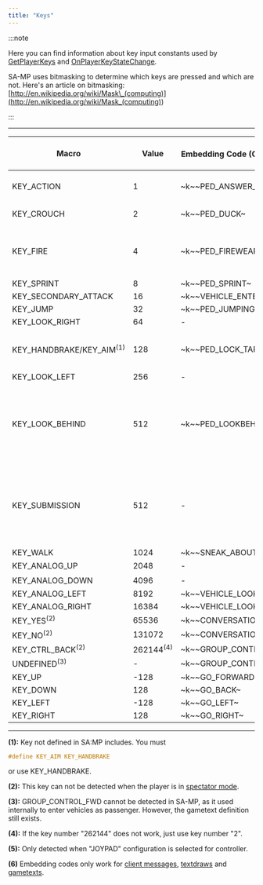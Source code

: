 ```yaml
---
title: "Keys"
---
```


:::note

Here you can find information about key input constants used by [GetPlayerKeys](../functions/GetPlayerKeys) and [OnPlayerKeyStateChange](../callbacks/OnPlayerKeyStateChange).

SA-MP uses bitmasking to determine which keys are pressed and which are not. Here's an article on bitmasking: [http://en.wikipedia.org/wiki/Mask\_(computing)](<http://en.wikipedia.org/wiki/Mask_(computing)>)

:::

---

| Macro                               | Value                | Embedding Code (On Foot) <sup>(6)</sup> | Embedding Code (In Vehicle) <sup>(6)</sup> | Default Key (On Foot)                                    | Default Key (In Vehicle) |
| ----------------------------------- | -------------------- | --------------------------------------- | ------------------------------------------ | -------------------------------------------------------- | ------------------------ |
| KEY_ACTION                          | 1                    | \~k~\~PED_ANSWER_PHONE~                 | \~k~\~VEHICLE_FIREWEAPON_ALT~              | TAB                                                      | ALT GR / LCTRL / NUM0    |
| KEY_CROUCH                          | 2                    | \~k~\~PED_DUCK~                         | \~k~\~VEHICLE_HORN~                        | C                                                        | H / CAPSLOCK             |
| KEY_FIRE                            | 4                    | \~k~\~PED_FIREWEAPON~                   | \~k~\~VEHICLE_FIREWEAPON~                  | LCTRL / LMB (Left Mouse Button)                          | LALT                     |
| KEY_SPRINT                          | 8                    | \~k~\~PED_SPRINT~                       | \~k~\~VEHICLE_ACCELERATE~                  | SPACE                                                    | W                        |
| KEY_SECONDARY_ATTACK                | 16                   | \~k~\~VEHICLE_ENTER_EXIT~               | \~k~\~VEHICLE_ENTER_EXIT~                  | ENTER                                                    | ENTER                    |
| KEY_JUMP                            | 32                   | \~k~\~PED_JUMPING~                      | \~k~\~VEHICLE_BRAKE~                       | LSHIFT                                                   | S                        |
| KEY_LOOK_RIGHT                      | 64                   | -                                       | \~k~\~VEHICLE_LOOKRIGHT~                   | -                                                        | E                        |
| KEY_HANDBRAKE/KEY_AIM<sup>(1)</sup> | 128                  | \~k~\~PED_LOCK_TARGET~                  | \~k~\~VEHICLE_HANDBRAKE~                   | RMB (Right Mouse Button)                                 | SPACE                    |
| KEY_LOOK_LEFT                       | 256                  | -                                       | \~k~\~VEHICLE_LOOKLEFT~                    | -                                                        | Q                        |
| KEY_LOOK_BEHIND                     | 512                  | \~k~\~PED_LOOKBEHIND~                   | \~k~\~VEHICLE_LOOKBEHIND~                  | NUM1 / MMB (Middle Mouse Button - Click the mouse wheel) | 2                        |
| KEY_SUBMISSION                      | 512                  | -                                       | \~k~\~TOGGLE_SUBMISSIONS~                  | NUM1 / MMB (Middle Mouse Button - Click the mouse wheel) | 2 / NUMPAD +             |
| KEY_WALK                            | 1024                 | \~k~\~SNEAK_ABOUT~                      | -                                          | LALT                                                     | -                        |
| KEY_ANALOG_UP                       | 2048                 | -                                       | \~k~\~VEHICLE_TURRETUP~                    | NUM8<sup>(5)</sup>                                       | NUM8                     |
| KEY_ANALOG_DOWN                     | 4096                 | -                                       | \~k~\~VEHICLE_TURRETDOWN~                  | NUM2<sup>(5)</sup>                                       | NUM2                     |
| KEY_ANALOG_LEFT                     | 8192                 | \~k~\~VEHICLE_LOOKLEFT~                 | \~k~\~VEHICLE_TURRETLEFT~                  | NUM4                                                     | NUM4                     |
| KEY_ANALOG_RIGHT                    | 16384                | \~k~\~VEHICLE_LOOKRIGHT~                | \~k~\~VEHICLE_TURRETRIGHT~                 | NUM6                                                     | NUM6                     |
| KEY_YES<sup>(2)</sup>               | 65536                | \~k~\~CONVERSATION_YES~                 | \~k~\~CONVERSATION_YES~                    | Y                                                        | Y                        |
| KEY_NO<sup>(2)</sup>                | 131072               | \~k~\~CONVERSATION_NO~                  | \~k~\~CONVERSATION_NO~                     | N                                                        | N                        |
| KEY_CTRL_BACK<sup>(2)</sup>         | 262144<sup>(4)</sup> | \~k~\~GROUP_CONTROL_BWD~                | \~k~\~GROUP_CONTROL_BWD~                   | H                                                        | H                        |
| UNDEFINED<sup>(3)</sup>             | -                    | \~k~\~GROUP_CONTROL_FWD~                | \~k~\~GROUP_CONTROL_FWD~                   | G                                                        | G                        |
| KEY_UP                              | -128                 | \~k~\~GO_FORWARD~                       | \~k~\~VEHICLE_STEERUP~                     | UP                                                       | UP                       |
| KEY_DOWN                            | 128                  | \~k~\~GO_BACK~                          | \~k~\~VEHICLE_STEERDOWN~                   | DOWN                                                     | DOWN                     |
| KEY_LEFT                            | -128                 | \~k~\~GO_LEFT~                          | \~k~\~VEHICLE_STEERLEFT~                   | LEFT                                                     | LEFT                     |
| KEY_RIGHT                           | 128                  | \~k~\~GO_RIGHT~                         | \~k~\~VEHICLE_STEERRIGHT~                  | RIGHT                                                    | RIGHT                    |

---

**(1):** Key not defined in SA:MP includes. You must

```c
#define KEY_AIM KEY_HANDBRAKE
```

or use KEY_HANDBRAKE.

**(2):** This key can not be detected when the player is in [spectator mode](../functions/TogglePlayerSpectating).

**(3):** GROUP_CONTROL_FWD cannot be detected in SA-MP, as it used internally to enter vehicles as passenger. However, the gametext definition still exists.

**(4):** If the key number "262144" does not work, just use key number "2".

**(5):** Only detected when "JOYPAD" configuration is selected for controller.

**(6)** Embedding codes only work for [client messages](../functions/SendDeathMessage), [textdraws](../functions/TextDrawCreate) and [gametexts](../functions/GameTextForPlayer).
